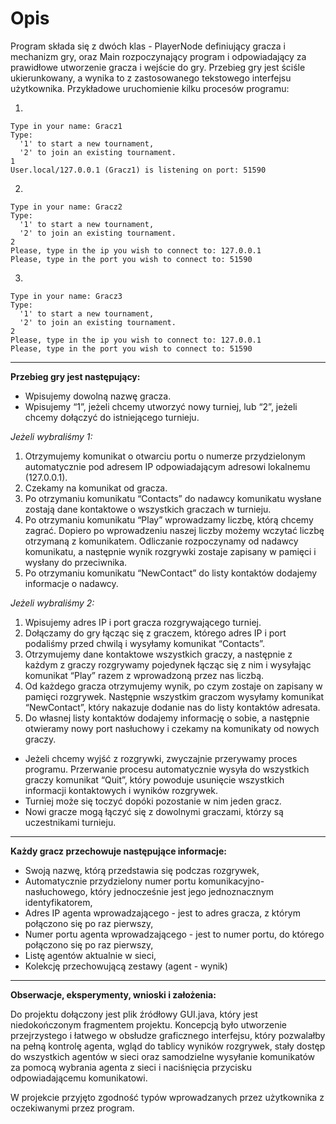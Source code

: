 # Opis

Program składa się z dwóch klas - PlayerNode definiujący gracza i mechanizm gry, oraz Main rozpoczynający program i odpowiadający za prawidłowe utworzenie gracza i wejście do gry. Przebieg gry jest ściśle ukierunkowany, a wynika to z zastosowanego tekstowego interfejsu użytkownika. Przykładowe uruchomienie kilku procesów programu:

1.
```
Type in your name: Gracz1
Type:
  '1' to start a new tournament,
  '2' to join an existing tournament.
1
User.local/127.0.0.1 (Gracz1) is listening on port: 51590
```
2.
```
Type in your name: Gracz2
Type:
  '1' to start a new tournament,
  '2' to join an existing tournament.
2
Please, type in the ip you wish to connect to: 127.0.0.1
Please, type in the port you wish to connect to: 51590
```
3.
```
Type in your name: Gracz3
Type:
  '1' to start a new tournament,
  '2' to join an existing tournament.
2
Please, type in the ip you wish to connect to: 127.0.0.1
Please, type in the port you wish to connect to: 51590
```

---

**Przebieg gry jest następujący:**
* Wpisujemy dowolną nazwę gracza.
* Wpisujemy “1”, jeżeli chcemy utworzyć nowy turniej, lub “2”, jeżeli chcemy dołączyć do istniejącego turnieju.

*Jeżeli wybraliśmy 1:*
1. Otrzymujemy komunikat o otwarciu portu o numerze przydzielonym automatycznie pod adresem IP odpowiadającym adresowi lokalnemu (127.0.0.1).
2. Czekamy na komunikat od gracza.
3. Po otrzymaniu komunikatu “Contacts” do nadawcy komunikatu wysłane zostają dane kontaktowe o wszystkich graczach w turnieju.
4. Po otrzymaniu komunikatu “Play” wprowadzamy liczbę, którą chcemy zagrać. Dopiero po wprowadzeniu naszej liczby możemy wczytać liczbę otrzymaną z komunikatem. Odliczanie rozpoczynamy od nadawcy komunikatu, a następnie wynik rozgrywki zostaje zapisany w pamięci i wysłany do przeciwnika.
5. Po otrzymaniu komunikatu “NewContact” do listy kontaktów dodajemy informacje o nadawcy.

*Jeżeli wybraliśmy 2:*
1. Wpisujemy adres IP i port gracza rozgrywającego turniej.
2. Dołączamy do gry łącząc się z graczem, którego adres IP i port podaliśmy przed chwilą i wysyłamy komunikat “Contacts”.
3. Otrzymujemy dane kontaktowe wszystkich graczy, a następnie z każdym z graczy rozgrywamy pojedynek łącząc się z nim i wysyłając komunikat “Play” razem z wprowadzoną przez nas liczbą.
4. Od każdego gracza otrzymujemy wynik, po czym zostaje on zapisany w pamięci rozgrywek. Następnie wszystkim graczom wysyłamy komunikat “NewContact”, który nakazuje dodanie nas do listy kontaktów adresata.
5. Do własnej listy kontaktów dodajemy informację o sobie, a następnie otwieramy nowy port nasłuchowy i czekamy na komunikaty od nowych graczy.

* Jeżeli chcemy wyjść z rozgrywki, zwyczajnie przerywamy proces programu. Przerwanie procesu automatycznie wysyła do wszystkich graczy komunikat “Quit”, który powoduje usunięcie wszystkich informacji kontaktowych i wyników rozgrywek.
* Turniej może się toczyć dopóki pozostanie w nim jeden gracz.
* Nowi gracze mogą łączyć się z dowolnymi graczami, którzy są uczestnikami turnieju.

---

**Każdy gracz przechowuje następujące informacje:**
* Swoją nazwę, którą przedstawia się podczas rozgrywek,
* Automatycznie przydzielony numer portu komunikacyjno-nasłuchowego, który jednocześnie jest jego jednoznacznym identyfikatorem,
* Adres IP agenta wprowadzającego - jest to adres gracza, z którym połączono się po raz pierwszy,
* Numer portu agenta wprowadzającego - jest to numer portu, do którego połączono się po raz pierwszy,
* Listę agentów aktualnie w sieci,
* Kolekcję przechowującą zestawy (agent - wynik)

---

**Obserwacje, eksperymenty, wnioski i założenia:**

Do projektu dołączony jest plik źródłowy GUI.java, który jest niedokończonym fragmentem projektu. Koncepcją było utworzenie przejrzystego i łatwego w obsłudze graficznego interfejsu, który pozwalałby na pełną kontrolę agenta, wgląd do tablicy wyników rozgrywek, stały dostęp do wszystkich agentów w sieci oraz samodzielne wysyłanie komunikatów za pomocą wybrania agenta z sieci i naciśnięcia przycisku odpowiadającemu komunikatowi.

W projekcie przyjęto zgodność typów wprowadzanych przez użytkownika z oczekiwanymi przez program.
